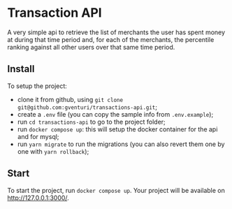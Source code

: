 # Transaction API

A very simple api to retrieve the list of merchants the user has spent money at during that time period and, for each of the merchants, the percentile ranking against all other users over that same time period.

## Install

To setup the project:

- clone it from github, using `git clone git@github.com:gventuri/transactions-api.git`;
- create a `.env` file (you can copy the sample info from `.env.example`);
- run `cd transactions-api` to go to the project folder;
- run `docker compose up`: this will setup the docker container for the api and for mysql;
- run `yarn migrate` to run the migrations (you can also revert them one by one with `yarn rollback`);

## Start

To start the project, run `docker compose up`. Your project will be available on http://127.0.0.1:3000/.
